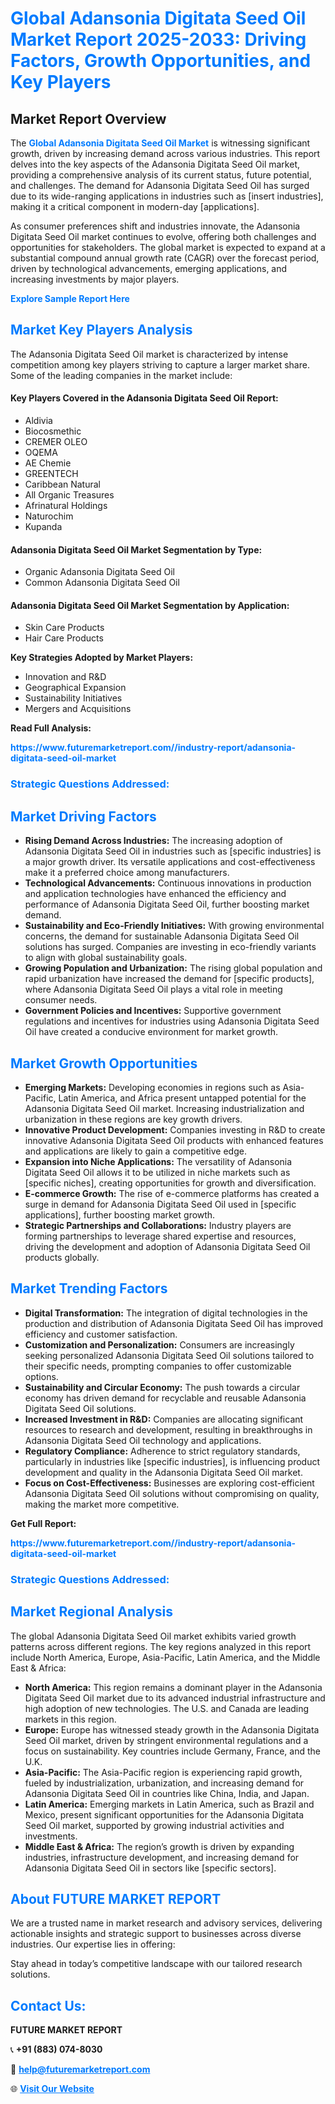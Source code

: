 <h1 style="color: #007BFF;">Global Adansonia Digitata Seed Oil Market Report 2025-2033: Driving Factors, Growth Opportunities, and Key Players</h1>

<section id="overview">
<h2>Market Report Overview</h2>
<p>The <a href="https://www.futuremarketreport.com//industry-report/adansonia-digitata-seed-oil-market" style="color: #007BFF; text-decoration: none;"><strong>Global Adansonia Digitata Seed Oil Market</strong></a> is witnessing significant growth, driven by increasing demand across various industries. This report delves into the key aspects of the Adansonia Digitata Seed Oil market, providing a comprehensive analysis of its current status, future potential, and challenges. The demand for Adansonia Digitata Seed Oil has surged due to its wide-ranging applications in industries such as [insert industries], making it a critical component in modern-day [applications].</p>
<p>As consumer preferences shift and industries innovate, the Adansonia Digitata Seed Oil market continues to evolve, offering both challenges and opportunities for stakeholders. The global market is expected to expand at a substantial compound annual growth rate (CAGR) over the forecast period, driven by technological advancements, emerging applications, and increasing investments by major players.</p>
</section>

<section id="overview">
<p><a href="https://www.futuremarketreport.com//request-sample/reportId=55275" style="color: #007BFF; text-decoration: none;"><strong>Explore Sample Report Here</strong></a></p>
</section>

<section id="key-players">
<h2 style="color: #007BFF;">Market Key Players Analysis</h2>
<p>The Adansonia Digitata Seed Oil market is characterized by intense competition among key players striving to capture a larger market share. Some of the leading companies in the market include:</p>
<h4>Key Players Covered in the Adansonia Digitata Seed Oil Report:</h4>
<ul><li>Aldivia</li><li>Biocosmethic</li><li>CREMER OLEO</li><li>OQEMA</li><li>AE Chemie</li><li>GREENTECH</li><li>Caribbean Natural</li><li>All Organic Treasures</li><li>Afrinatural Holdings</li><li>Naturochim</li><li>Kupanda</li></ul>
<h4>Adansonia Digitata Seed Oil Market Segmentation by Type:</h4>
<ul><li>Organic Adansonia Digitata Seed Oil</li><li>Common Adansonia Digitata Seed Oil</li></ul>

<h4>Adansonia Digitata Seed Oil Market Segmentation by Application:</h4>
<ul><li>Skin Care Products</li><li>Hair Care Products</li></ul>
<p><strong>Key Strategies Adopted by Market Players:</strong></p>
<ul>
<li>Innovation and R&D</li>
<li>Geographical Expansion</li>
<li>Sustainability Initiatives</li>
<li>Mergers and Acquisitions</li>
</ul>
</section>

<section>
<p><strong>Read Full Analysis: </strong></p><a href="https://www.futuremarketreport.com//industry-report/adansonia-digitata-seed-oil-market" style="color: #007BFF; text-decoration: none;"><strong>https://www.futuremarketreport.com//industry-report/adansonia-digitata-seed-oil-market</strong></a>
<h3 style="color: #007BFF;">Strategic Questions Addressed:</h3>
</section>

<section id="driving-factors">
<h2 style="color: #007BFF;">Market Driving Factors</h2>
<ul>
<li><strong>Rising Demand Across Industries:</strong> The increasing adoption of Adansonia Digitata Seed Oil in industries such as [specific industries] is a major growth driver. Its versatile applications and cost-effectiveness make it a preferred choice among manufacturers.</li>
<li><strong>Technological Advancements:</strong> Continuous innovations in production and application technologies have enhanced the efficiency and performance of Adansonia Digitata Seed Oil, further boosting market demand.</li>
<li><strong>Sustainability and Eco-Friendly Initiatives:</strong> With growing environmental concerns, the demand for sustainable Adansonia Digitata Seed Oil solutions has surged. Companies are investing in eco-friendly variants to align with global sustainability goals.</li>
<li><strong>Growing Population and Urbanization:</strong> The rising global population and rapid urbanization have increased the demand for [specific products], where Adansonia Digitata Seed Oil plays a vital role in meeting consumer needs.</li>
<li><strong>Government Policies and Incentives:</strong> Supportive government regulations and incentives for industries using Adansonia Digitata Seed Oil have created a conducive environment for market growth.</li>
</ul>
</section>

<section id="growth-opportunities">
<h2 style="color: #007BFF;">Market Growth Opportunities</h2>
<ul>
<li><strong>Emerging Markets:</strong> Developing economies in regions such as Asia-Pacific, Latin America, and Africa present untapped potential for the Adansonia Digitata Seed Oil market. Increasing industrialization and urbanization in these regions are key growth drivers.</li>
<li><strong>Innovative Product Development:</strong> Companies investing in R&D to create innovative Adansonia Digitata Seed Oil products with enhanced features and applications are likely to gain a competitive edge.</li>
<li><strong>Expansion into Niche Applications:</strong> The versatility of Adansonia Digitata Seed Oil allows it to be utilized in niche markets such as [specific niches], creating opportunities for growth and diversification.</li>
<li><strong>E-commerce Growth:</strong> The rise of e-commerce platforms has created a surge in demand for Adansonia Digitata Seed Oil used in [specific applications], further boosting market growth.</li>
<li><strong>Strategic Partnerships and Collaborations:</strong> Industry players are forming partnerships to leverage shared expertise and resources, driving the development and adoption of Adansonia Digitata Seed Oil products globally.</li>
</ul>
</section>

<section id="trending-factors">
<h2 style="color: #007BFF;">Market Trending Factors</h2>
<ul>
<li><strong>Digital Transformation:</strong> The integration of digital technologies in the production and distribution of Adansonia Digitata Seed Oil has improved efficiency and customer satisfaction.</li>
<li><strong>Customization and Personalization:</strong> Consumers are increasingly seeking personalized Adansonia Digitata Seed Oil solutions tailored to their specific needs, prompting companies to offer customizable options.</li>
<li><strong>Sustainability and Circular Economy:</strong> The push towards a circular economy has driven demand for recyclable and reusable Adansonia Digitata Seed Oil solutions.</li>
<li><strong>Increased Investment in R&D:</strong> Companies are allocating significant resources to research and development, resulting in breakthroughs in Adansonia Digitata Seed Oil technology and applications.</li>
<li><strong>Regulatory Compliance:</strong> Adherence to strict regulatory standards, particularly in industries like [specific industries], is influencing product development and quality in the Adansonia Digitata Seed Oil market.</li>
<li><strong>Focus on Cost-Effectiveness:</strong> Businesses are exploring cost-efficient Adansonia Digitata Seed Oil solutions without compromising on quality, making the market more competitive.</li>
</ul>
</section>

<section>
<p><strong>Get Full Report: </strong></p><a href="https://www.futuremarketreport.com//industry-report/adansonia-digitata-seed-oil-market" style="color: #007BFF; text-decoration: none;"><strong>https://www.futuremarketreport.com//industry-report/adansonia-digitata-seed-oil-market</strong></a>
<h3 style="color: #007BFF;">Strategic Questions Addressed:</h3>
</section>


<section id="regional-analysis">
<h2 style="color: #007BFF;">Market Regional Analysis</h2>
<p>The global Adansonia Digitata Seed Oil market exhibits varied growth patterns across different regions. The key regions analyzed in this report include North America, Europe, Asia-Pacific, Latin America, and the Middle East & Africa:</p>
<ul>
<li><strong>North America:</strong> This region remains a dominant player in the Adansonia Digitata Seed Oil market due to its advanced industrial infrastructure and high adoption of new technologies. The U.S. and Canada are leading markets in this region.</li>
<li><strong>Europe:</strong> Europe has witnessed steady growth in the Adansonia Digitata Seed Oil market, driven by stringent environmental regulations and a focus on sustainability. Key countries include Germany, France, and the U.K.</li>
<li><strong>Asia-Pacific:</strong> The Asia-Pacific region is experiencing rapid growth, fueled by industrialization, urbanization, and increasing demand for Adansonia Digitata Seed Oil in countries like China, India, and Japan.</li>
<li><strong>Latin America:</strong> Emerging markets in Latin America, such as Brazil and Mexico, present significant opportunities for the Adansonia Digitata Seed Oil market, supported by growing industrial activities and investments.</li>
<li><strong>Middle East & Africa:</strong> The region’s growth is driven by expanding industries, infrastructure development, and increasing demand for Adansonia Digitata Seed Oil in sectors like [specific sectors].</li>
</ul>
</section>

<footer>
<h2 style="color: #007BFF;">About FUTURE MARKET REPORT</h2>
<p>We are a trusted name in market research and advisory services, delivering actionable insights and strategic support to businesses across diverse industries. Our expertise lies in offering:</p>

<p>Stay ahead in today’s competitive landscape with our tailored research solutions.</p>

<h2 style="color: #007BFF;">Contact Us:</h2>
<p><strong>FUTURE MARKET REPORT</strong></p>
<p>📞 <strong>+91 (883) 074-8030</strong></p>
<p>📧 <strong><a href="mailto:help@futuremarketreport.com" style="color: #007BFF;">help@futuremarketreport.com</a></strong></p>
<p>🌐 <strong><a href="https://www.futuremarketreport.com/" style="color: #007BFF;">Visit Our Website</a></strong></p>
</footer>